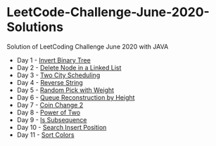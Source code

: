 # LeetCode-Challenge-June-2020-Solutions
Solution of LeetCoding Challenge June 2020 with JAVA
* Day 1 - [Invert Binary Tree](https://github.com/WangYuw/LeetCode-Challenge-June-2020-Solutions/blob/master/Day-01-Invert-Binary-Tree/Solution.java)
* Day 2 - [Delete Node in a Linked List](https://github.com/WangYuw/LeetCode-Challenge-June-2020-Solutions/blob/master/Day-02-Delete-Node-in-a-Linked-List/Solution.java)
* Day 3 - [Two City Scheduling](https://github.com/WangYuw/LeetCode-Challenge-June-2020-Solutions/blob/master/Day-03-Two-City-Scheduling/Solution.java)
* Day 4 - [Reverse String](https://github.com/WangYuw/LeetCode-Challenge-June-2020-Solutions/blob/master/Day-04-Reverse-String/Solution.java)
* Day 5 - [Random Pick with Weight](https://github.com/WangYuw/LeetCode-Challenge-June-2020-Solutions/blob/master/Day-05-Random-Pick-with-Weight/Solution.java)
* Day 6 - [Queue Reconstruction by Height](https://github.com/WangYuw/LeetCode-Challenge-June-2020-Solutions/blob/master/Day-06-Queue-Reconstruction-by-Height/Solution.java)
* Day 7 - [Coin Change 2](https://github.com/WangYuw/LeetCode-Challenge-June-2020-Solutions/blob/master/Day-07-Coin-Change-2/Solution.java)
* Day 8 - [Power of Two](https://github.com/WangYuw/LeetCode-Challenge-June-2020-Solutions/blob/master/Day-08-Power-of-Two/Solution.java)
* Day 9 - [Is Subsequence](https://github.com/WangYuw/LeetCode-Challenge-June-2020-Solutions/blob/master/Day-09-Is-Subsequence/Solution.java)
* Day 10 - [Search Insert Position](https://github.com/WangYuw/LeetCode-Challenge-June-2020-Solutions/blob/master/Day-10-Search-Insert-Position/Solution.java)
* Day 11 - [Sort Colors](https://github.com/WangYuw/LeetCode-Challenge-June-2020-Solutions/blob/master/Day-11-Sort-Colors/Solution.java)